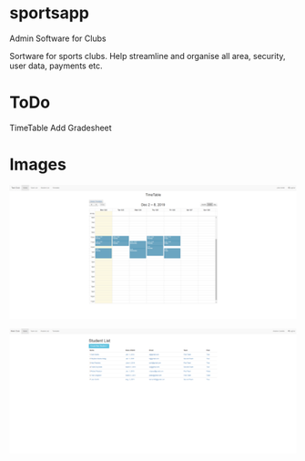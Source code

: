 # sportsapp
Admin Software for Clubs

Sortware for sports clubs. Help streamline and organise all area, security, user data, payments etc. 

# ToDo

TimeTable
Add Gradesheet

# Images

![](images/sports.PNG)

![](images/studentlist.PNG)
